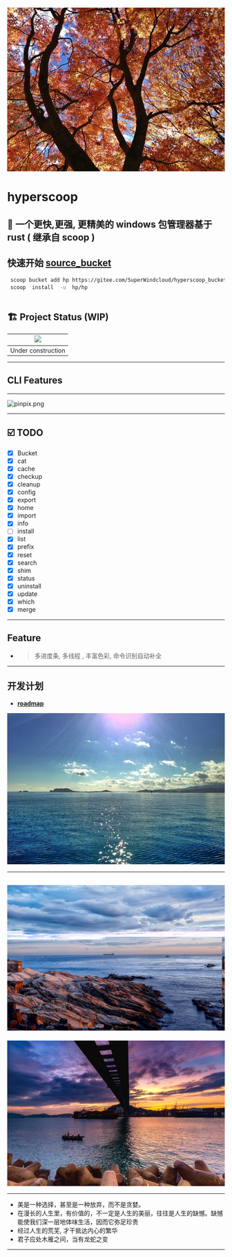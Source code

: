 ![img ](./img/sky3.jpg)


# hyperscoop 

## 🐼 一个更快,更强, 更精美的  windows 包管理器基于 rust ( 继承自 scoop )

## 快速开始 [source_bucket]( https://gitee.com/SuperWindcloud/hyperscoop_bucket.git)

```bash
 scoop bucket add hp https://gitee.com/SuperWindcloud/hyperscoop_bucket.git
 scoop  install  -u  hp/hp   
 
```

## 🏗 Project Status   (WIP) 

|![](https://i.giphy.com/media/CwfC5Pv6Rtp66h4coK/giphy.gif) |
|:--:|
| Under construction |
---

## CLI Features
--- 
 ![pinpix.png](https://imgfans.com/_oONbC)

--- 
## ☑️ TODO
- [x] Bucket
- [x]  cat 
- [x] cache 
- [x]  checkup 
- [x]  cleanup  
- [x]  config 
- [x]  export  
- [x] home 
- [x] import 
- [x]  info 
- [ ] install 
- [x] list 
- [x] prefix 
- [x] reset 
- [x] search 
- [x] shim
- [x] status  
- [x]  uninstall  
- [x]  update  
- [x]  which 
- [x] merge 
--- 
 ## Feature 
- >   多进度条, 多线程  , 丰富色彩, 命令识别自动补全

--- 
## 开发计划

- **[roadmap](./roadmap.md)** 


![img ](./img/sea.jpg)

--- 


![img ](./img/sky1.jpg)
--- 


![img ](./img/sky2.jpg)

--- 
- 美是一种选择，甚至是一种放弃，而不是贪婪。
- 在漫长的人生里，有价值的，不一定是人生的美丽，往往是人生的缺憾。缺憾能使我们深一层地体味生活，因而它弥足珍贵
- 经过人生的荒芜, 才干抵达内心的繁华 
- 君子应处木雁之间，当有龙蛇之变 
--- 


